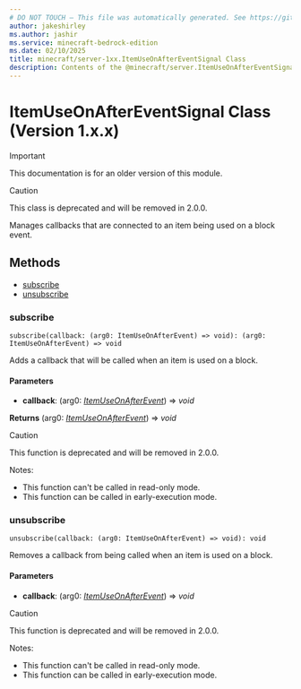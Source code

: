```yaml
---
# DO NOT TOUCH — This file was automatically generated. See https://github.com/mojang/minecraftapidocsgenerator to modify descriptions, examples, etc.
author: jakeshirley
ms.author: jashir
ms.service: minecraft-bedrock-edition
ms.date: 02/10/2025
title: minecraft/server-1xx.ItemUseOnAfterEventSignal Class
description: Contents of the @minecraft/server.ItemUseOnAfterEventSignal class (Version 1.x.x).
---
```

# ItemUseOnAfterEventSignal Class (Version 1.x.x)

> [!IMPORTANT]
> This documentation is for an older version of this module.

> [!CAUTION]
> This class is deprecated and will be removed in 2.0.0.

Manages callbacks that are connected to an item being used on a block event.

## Methods
- [subscribe](#subscribe)
- [unsubscribe](#unsubscribe)

### **subscribe**
`
subscribe(callback: (arg0: ItemUseOnAfterEvent) => void): (arg0: ItemUseOnAfterEvent) => void
`

Adds a callback that will be called when an item is used on a block.

#### **Parameters**
- **callback**: (arg0: [*ItemUseOnAfterEvent*](ItemUseOnAfterEvent.md)) => *void*

**Returns** (arg0: [*ItemUseOnAfterEvent*](ItemUseOnAfterEvent.md)) => *void*

> [!CAUTION]
> This function is deprecated and will be removed in 2.0.0.
  
Notes:
- This function can't be called in read-only mode.
- This function can be called in early-execution mode.

### **unsubscribe**
`
unsubscribe(callback: (arg0: ItemUseOnAfterEvent) => void): void
`

Removes a callback from being called when an item is used on a block.

#### **Parameters**
- **callback**: (arg0: [*ItemUseOnAfterEvent*](ItemUseOnAfterEvent.md)) => *void*

> [!CAUTION]
> This function is deprecated and will be removed in 2.0.0.
  
Notes:
- This function can't be called in read-only mode.
- This function can be called in early-execution mode.
